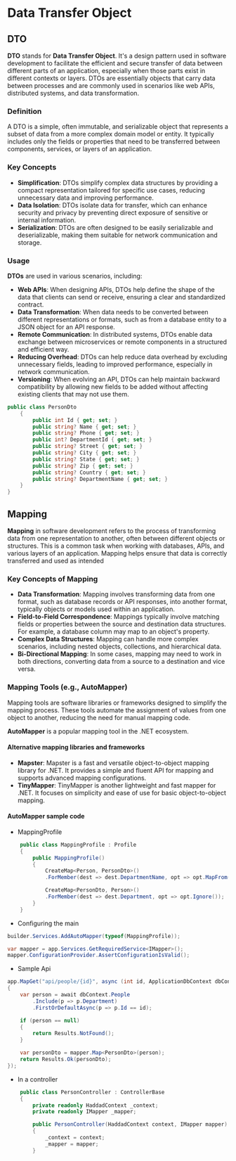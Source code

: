 # Data Transfer Object

## DTO

**DTO** stands for **Data Transfer Object**. It's a design pattern used in software development to facilitate the efficient and secure transfer of data between different parts of an application, especially when those parts exist in different contexts or layers. DTOs are essentially objects that carry data between processes and are commonly used in scenarios like web APIs, distributed systems, and data transformation.

### Definition

A DTO is a simple, often immutable, and serializable object that represents a subset of data from a more complex domain model or entity. It typically includes only the fields or properties that need to be transferred between components, services, or layers of an application.

### Key Concepts

- **Simplification**: DTOs simplify complex data structures by providing a compact representation tailored for specific use cases, reducing unnecessary data and improving performance.
- **Data Isolation**: DTOs isolate data for transfer, which can enhance security and privacy by preventing direct exposure of sensitive or internal information.
- **Serialization**: DTOs are often designed to be easily serializable and deserializable, making them suitable for network communication and storage.

### Usage

**DTOs** are used in various scenarios, including:

- **Web APIs**: When designing APIs, DTOs help define the shape of the data that clients can send or receive, ensuring a clear and standardized contract.
- **Data Transformation**: When data needs to be converted between different representations or formats, such as from a database entity to a JSON object for an API response.
- **Remote Communication**: In distributed systems, DTOs enable data exchange between microservices or remote components in a structured and efficient way.
- **Reducing Overhead**: DTOs can help reduce data overhead by excluding unnecessary fields, leading to improved performance, especially in network communication.
- **Versioning**: When evolving an API, DTOs can help maintain backward compatibility by allowing new fields to be added without affecting existing clients that may not use them.

```csharp
public class PersonDto
    {
        public int Id { get; set; }
        public string? Name { get; set; }
        public string? Phone { get; set; }
        public int? DepartmentId { get; set; }
        public string? Street { get; set; }
        public string? City { get; set; }
        public string? State { get; set; }
        public string? Zip { get; set; }
        public string? Country { get; set; }
        public string? DepartmentName { get; set; }
    }
}
```

## Mapping

**Mapping** in software development refers to the process of transforming data from one representation to another, often between different objects or structures. This is a common task when working with databases, APIs, and various layers of an application. Mapping helps ensure that data is correctly transferred and used as intended

### Key Concepts of Mapping

- **Data Transformation**: Mapping involves transforming data from one format, such as database records or API responses, into another format, typically objects or models used within an application.
- **Field-to-Field Correspondence**: Mappings typically involve matching fields or properties between the source and destination data structures. For example, a database column may map to an object's property.
- **Complex Data Structures**: Mapping can handle more complex scenarios, including nested objects, collections, and hierarchical data.
- **Bi-Directional Mapping**: In some cases, mapping may need to work in both directions, converting data from a source to a destination and vice versa.

### Mapping Tools (e.g., AutoMapper)

Mapping tools are software libraries or frameworks designed to simplify the mapping process. These tools automate the assignment of values from one object to another, reducing the need for manual mapping code.

**AutoMapper** is a popular mapping tool in the .NET ecosystem.

#### Alternative mapping libraries and frameworks

- **Mapster**: Mapster is a fast and versatile object-to-object mapping library for .NET. It provides a simple and fluent API for mapping and supports advanced mapping configurations.
- **TinyMapper**: TinyMapper is another lightweight and fast mapper for .NET. It focuses on simplicity and ease of use for basic object-to-object mapping.

#### AutoMapper sample code

- MappingProfile

```csharp
    public class MappingProfile : Profile
    {
        public MappingProfile()
        {
            CreateMap<Person, PersonDto>()
            .ForMember(dest => dest.DepartmentName, opt => opt.MapFrom(src => src.Department != null ? src.Department.Name : ""));

            CreateMap<PersonDto, Person>()
            .ForMember(dest => dest.Department, opt => opt.Ignore());
        }
    }
```

- Configuring the main

```csharp
builder.Services.AddAutoMapper(typeof(MappingProfile));

var mapper = app.Services.GetRequiredService<IMapper>();
mapper.ConfigurationProvider.AssertConfigurationIsValid();
```

- Sample Api

```csharp
app.MapGet("api/people/{id}", async (int id, ApplicationDbContext dbContext) =>
{
    var person = await dbContext.People
        .Include(p => p.Department)
        .FirstOrDefaultAsync(p => p.Id == id);

    if (person == null)
    {
        return Results.NotFound();
    }

    var personDto = mapper.Map<PersonDto>(person);
    return Results.Ok(personDto);
});
```

- In a controller

```csharp
    public class PersonController : ControllerBase
    {
        private readonly HaddadContext _context;
        private readonly IMapper _mapper;

        public PersonController(HaddadContext context, IMapper mapper)
        {
            _context = context;
            _mapper = mapper;
        }
```
